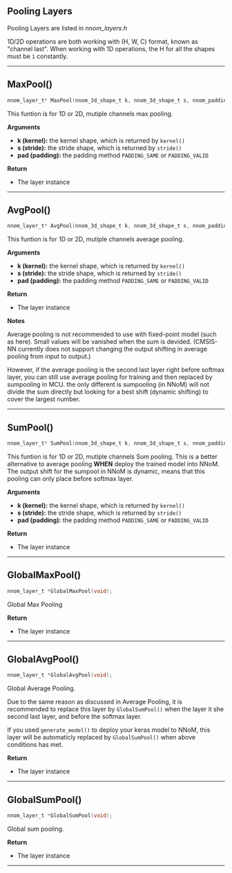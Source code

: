 
## Pooling Layers

Pooling Layers are listed in *nnom_layers.h*

1D/2D operations are both working with (H, W, C) format, known as "channel last". When working with 1D operations, the H for all the shapes must be `1` constantly.

---

## MaxPool()

~~~c
nnom_layer_t* MaxPool(nnom_3d_shape_t k, nnom_3d_shape_t s, nnom_padding_t pad);
~~~

This funtion is for 1D or 2D, mutiple channels max pooling.  

**Arguments**

- **k (kernel):** the kernel shape, which is returned by `kernel()`
- **s (stride):** the stride shape, which is returned by `stride()`
- **pad (padding):** the padding method `PADDING_SAME` or `PADDING_VALID`

**Return**

- The layer instance 

---

## AvgPool()

~~~c
nnom_layer_t* AvgPool(nnom_3d_shape_t k, nnom_3d_shape_t s, nnom_padding_t pad);
~~~

This funtion is for 1D or 2D, mutiple channels average pooling.  

**Arguments**

- **k (kernel):** the kernel shape, which is returned by `kernel()`
- **s (stride):** the stride shape, which is returned by `stride()`
- **pad (padding):** the padding method `PADDING_SAME` or `PADDING_VALID`

**Return**

- The layer instance 

**Notes**

Average pooling is not recommended to use with fixed-point model (such as here). Small values will be vanished when the sum is devided. (CMSIS-NN currently does not support changing the output shifting in average pooling from input to output.) 

However, if the average pooling is the second last layer right before softmax layer, you can still use average pooling for training and then replaced by sumpooling in MCU. the only different is sumpooling (in NNoM) will not divide the sum directly but looking for a best shift (dynamic shifting) to cover the largest number. 

---

## SumPool()

~~~c
nnom_layer_t* SumPool(nnom_3d_shape_t k, nnom_3d_shape_t s, nnom_padding_t pad);
~~~

This funtion is for 1D or 2D, mutiple channels Sum pooling. This is a better alternative to average pooling **WHEN** deploy the trained model into NNoM. The output shift for the sumpool in NNoM is dynamic, means that this pooling can only place before softmax layer.

**Arguments**

- **k (kernel):** the kernel shape, which is returned by `kernel()`
- **s (stride):** the stride shape, which is returned by `stride()`
- **pad (padding):** the padding method `PADDING_SAME` or `PADDING_VALID`

**Return**

- The layer instance 

---

## GlobalMaxPool()

~~~C
nnom_layer_t *GlobalMaxPool(void);
~~~

Global Max Pooling

**Return**

- The layer instance 

---

## GlobalAvgPool()
~~~C
nnom_layer_t *GlobalAvgPool(void);
~~~

Global Average Pooling. 

Due to the same reason as discussed in Average Pooling, it is recommended to replace this layer by `GlobalSumPool()` when the layer it she second last layer, and before the softmax layer. 

If you used `generate_model()` to deploy your keras model to NNoM, this layer will be automaticly replaced by `GlobalSumPool()` when above conditions has met. 

**Return**

- The layer instance 

---

## GlobalSumPool()

~~~C
nnom_layer_t *GlobalSumPool(void);
~~~

Global sum pooling.

**Return**

- The layer instance 

---

















